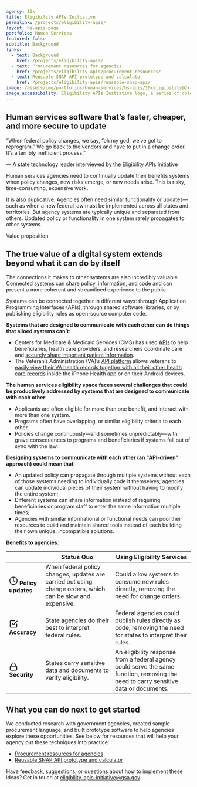 ```yaml
---
agency: 10x
title: Eligibility APIs Initiative
permalink: /projects/eligibility-apis/
layout: hs-apis-page
portfolio: Human Services
featured: false
subtitle: Background
links:
  - text: Background
    href: /projects/eligibility-apis/
  - text: Procurement resources for agencies
    href: /projects/eligibility-apis/procurement-resources/
  - text: Reusable SNAP API prototype and calculator
    href: /projects/eligibility-apis/reusable-snap-api/
image: /assets/img/portfolios/human-services/hs-apis/10xeligibility@2x.png
image_accessibility: Eligibility APIs Initiative logo, a series of colorful lines connecting a gavel icon, a courthouse icon, a computer icon and an icon of a happy user.
---
```


## Human services software that’s faster, cheaper, and more secure to update

<div class="testimonial-blockquote" markdown="1">
“When federal policy changes, we say, “oh my god, we’ve got to reprogram.” We go back to the vendors and have to put in a change order. It’s a terribly inefficient process.”

— A state technology leader interviewed by the Eligibility APIs Initiative
</div>

Human services agencies need to continually update their benefits systems when policy changes, new risks emerge, or new needs arise. This is risky, time-consuming, expensive work.

It is also duplicative. Agencies often need similar functionality or updates—such as when a new federal law must be implemented across all states and territories. But agency systems are typically unique and separated from others. Updated policy or functionality in one system rarely propagates to other systems.

<div class="small-caps">Value proposition</div>

## The true value of a digital system extends beyond what it can do by itself

The connections it makes to other systems are also incredibly valuable. Connected systems can share policy, information, and code and can present a more coherent and streamlined experience to the public.

Systems can be connected together in different ways: through Application Programming Interfaces (APIs), through shared software libraries, or by publishing eligibility rules as open-source computer code.

**Systems that are designed to communicate with each other can do things that siloed systems can’t**:

* Centers for Medicare & Medicaid Services (CMS) has used [APIs](https://developer.cms.gov/) to help beneficiaries, health care providers, and researchers coordinate care and [securely share important patient information](https://www.medicaid.gov/federal-policy-guidance/downloads/sho20003.pdf).
* The Veteran’s Administration (VA)’s [API platform](https://developer.va.gov/) allows veterans to [easily view their VA health records together with all their other health care records](https://www.va.gov/opa/pressrel/pressrelease.cfm?id=5430) inside the iPhone Health app or on their Android devices.

**The human services eligibility space faces several challenges that could be productively addressed by systems that are designed to communicate with each other**:
* Applicants are often eligible for more than one benefit, and interact with more than one system.
* Programs often have overlapping, or similar eligibility criteria to each other.
* Policies change continuously—and sometimes unpredictably—with grave consequences to programs and beneficiaries if systems fall out of sync with the law.

**Designing systems to communicate with each other (an "API-driven" approach) could mean that**:
* An updated policy can propagate through multiple systems without each of those systems needing to individually code it themselves;
agencies can update individual pieces of their system without having to modify the entire system;
* Different systems can share information instead of requiring beneficiaries or program staff to enter the same information multiple times;
* Agencies with similar informational or functional needs can pool their resources to build and maintain shared tools instead of each building their own unique, incompatible solutions.

**Benefits to agencies**:

| | Status Quo  | Using Eligibility Services  |
|--| ----------- | ------------------------|
| <svg xmlns="http://www.w3.org/2000/svg" width="24" height="24" viewBox="0 0 24 24" fill="none" stroke="currentColor" stroke-width="2" stroke-linecap="round" stroke-linejoin="round" class="feather feather-clock"><circle cx="12" cy="12" r="10"></circle><polyline points="12 6 12 12 16 14"></polyline></svg> **Policy updates** | When federal policy changes, updates are carried out using change orders, which can be slow and expensive. | Could allow systems to consume new rules directly, removing the need for change orders. |
| <svg xmlns="http://www.w3.org/2000/svg" width="24" height="24" viewBox="0 0 24 24" fill="none" stroke="currentColor" stroke-width="2" stroke-linecap="round" stroke-linejoin="round" class="feather feather-check-square"><polyline points="9 11 12 14 22 4"></polyline><path d="M21 12v7a2 2 0 0 1-2 2H5a2 2 0 0 1-2-2V5a2 2 0 0 1 2-2h11"></path></svg> **Accuracy** | State agencies do their best to interpret federal rules. | Federal agencies could publish rules directly as code, removing the need for states to interpret their rules. |
| <svg xmlns="http://www.w3.org/2000/svg" width="24" height="24" viewBox="0 0 24 24" fill="none" stroke="currentColor" stroke-width="2" stroke-linecap="round" stroke-linejoin="round" class="feather feather-lock"><rect x="3" y="11" width="18" height="11" rx="2" ry="2"></rect><path d="M7 11V7a5 5 0 0 1 10 0v4"></path></svg> **Security** | States carry sensitive data and documents to verify eligibility. | An eligibility response from a federal agency could serve the same function, removing the need to carry sensitive data or documents. |

## What you can do next to get started

We conducted research with government agencies, created sample procurement language, and built prototype software to help agencies explore these opportunities. See below for resources that will help your agency put these techniques into practice:

+ [Procurement resources for agencies]({{site.baseurl}}/projects/hs-apis-buy/)
+ [Reusable SNAP API prototype and calculator]({{site.baseurl}}/projects/hs-apis-calc/)

Have feedback, suggestions, or questions about how to implement these ideas? Get in touch at [eligibility-apis-initiative@gsa.gov](mailto:eligibility-apis-initiative@gsa.gov).
